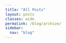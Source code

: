 ```yaml
---
title: "All Posts"
layout: posts
classes: wide
permalink: /blog/archive/
sidebar:
  nav: "blog"
---
```



